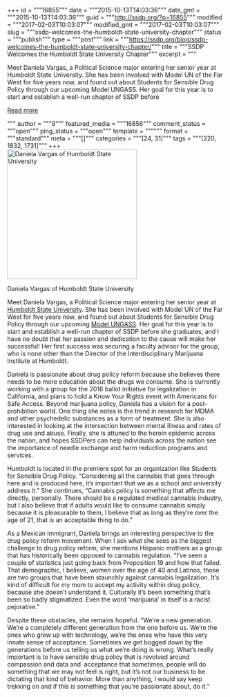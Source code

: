 +++
id = """16855"""
date = """2015-10-13T14:03:36"""
date_gmt = """2015-10-13T14:03:36"""
guid = """http://ssdp.org/?p=16855"""
modified = """2017-02-03T10:03:07"""
modified_gmt = """2017-02-03T10:03:07"""
slug = """ssdp-welcomes-the-humboldt-state-university-chapter"""
status = """publish"""
type = """post"""
link = """https://ssdp.org/blog/ssdp-welcomes-the-humboldt-state-university-chapter/"""
title = """SSDP Welcomes the Humboldt State University Chapter"""
excerpt = """<p>Meet Daniela Vargas, a Political Science major entering her senior year at Humboldt State University. She has been involved with Model UN of the Far West for five years now, and found out about Students for Sensible Drug Policy through our upcoming Model UNGASS. Her goal for this year is to start and establish a well-run chapter of SSDP before</p>
<div class="h10"></div>
<p><a class="more-link2 flat" href="https://ssdp.org/blog/ssdp-welcomes-the-humboldt-state-university-chapter/">Read more</a></p>
"""
author = """9"""
featured_media = """16856"""
comment_status = """open"""
ping_status = """open"""
template = """"""
format = """standard"""
meta = """[]"""
categories = """[24, 31]"""
tags = """[220, 1832, 1731]"""
+++
<div id="attachment_16856" style="width: 310px" class="wp-caption alignright"><a href="http://ssdp.org/assets/10802559_833119360073281_693585922_n.jpg"><img class="wp-image-16856 size-medium" src="http://ssdp.org/assets/10802559_833119360073281_693585922_n-300x300.jpg" alt="Daniela Vargas of Humboldt State University" width="300" height="300" /></a><p class="wp-caption-text">Daniela Vargas of Humboldt State University</p></div>

Meet Daniela Vargas, a Political Science major entering her senior year at <a href="http://ssdp.org/chapters/pacific/california/humboldt-state-university/" target="_blank">Humboldt State University</a>. She has been involved with Model UN of the Far West for five years now, and found out about Students for Sensible Drug Policy through our upcoming <a href="http://ssdp.org/events/model-ungass/" target="_blank">Model UNGASS</a>. Her goal for this year is to start and establish a well-run chapter of SSDP before she graduates, and I have no doubt that her passion and dedication to the cause will make her successful! Her first success was securing a faculty advisor for the group, who is none other than the Director of the Interdisciplinary Marijuana Institute at Humboldt.

<span style="font-weight: 400;">Daniela is passionate about drug policy reform because she believes there needs to be more education about the drugs we consume. She is currently working with a group for the 2016 ballot initiative for legalization in California, and plans to hold a Know Your Rights event with Americans for Safe Access. Beyond marijuana policy, Daniela has a vision for a post-prohibition world. One thing she notes is the trend in research for MDMA and other psychedelic substances as a form of treatment. She is also interested in looking at the intersection between mental illness and rates of drug use and abuse. Finally, she is attuned to the heroin epidemic across the nation, and hopes SSDPers can help individuals across the nation see the importance of needle exchange and harm reduction programs and services.</span>

<span style="font-weight: 400;">Humboldt is located in the premiere spot for an organization like Students for Sensible Drug Policy. “Considering all the cannabis that goes through here and is produced here, it’s important that we as a school and university address it.” She continues, “Cannabis policy is something that affects me directly, personally. There should be a regulated medical cannabis industry, but I also believe that if adults would like to consume cannabis simply because it is pleasurable to them, I believe that as long as they’re over the age of 21, that is an acceptable thing to do.”</span>

As a Mexican immigrant, Daniela brings an interesting perspective to the drug policy reform movement. When I ask what she sees as the biggest challenge to drug policy reform, she mentions Hispanic mothers as a group that has historically been opposed to cannabis regulation. “I’ve seen a couple of statistics just going back from Proposition 19 and how that failed. That demographic, I believe, women over the age of 40 and Latinos, those are two groups that have been staunchly against cannabis legalization. It’s kind of difficult for my mom to accept my activity within drug policy, because she doesn’t understand it. Culturally it’s been something that’s been so badly stigmatized. Even the word ‘marijuana’ in itself is a racist pejorative.”

<span style="font-weight: 400;">Despite these obstacles, she remains hopeful. “We’re a new generation. We’re a completely different generation from the one before us. We’re the ones who grew up with technology, we’re the ones who have this very innate sense of acceptance. Sometimes we get bogged down by the generations before us telling us what we’re doing is wrong. What’s really important is to have sensible drug policy that is revolved around compassion and data and  acceptance that sometimes, people will do something that we may not feel is right, but it’s not our business to be dictating that kind of behavior. More than anything, I would say keep trekking on and if this is something that you’re passionate about, do it.”</span>
